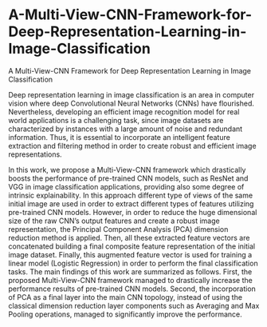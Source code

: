 # A-Multi-View-CNN-Framework-for-Deep-Representation-Learning-in-Image-Classification
A Multi-View-CNN Framework for Deep Representation Learning in Image Classification


Deep representation learning in image classification is an area in computer vision where deep Convolutional Neural Networks (CNNs) have flourished. Nevertheless, developing an efficient image recognition model for real world applications is a challenging task, since image datasets are characterized by instances with a large amount of noise and redundant information. Thus, it is essential to incorporate an intelligent feature extraction and filtering method in order to create robust and efficient image representations.

In this work, we propose a Multi-View-CNN framework which drastically boosts the performance of pre-trained CNN models, such as ResNet and VGG in image classification applications, providing also some degree of intrinsic explainability. In this approach different type of views of the same initial image are used in order to extract different types of features utilizing pre-trained CNN models. However, in order to reduce the huge dimensional size of the raw CNN’s output features and create a robust image representation, the Principal Component Analysis (PCA) dimension reduction method is applied. Then, all these extracted feature vectors are concatenated building a final composite feature representation of the initial image dataset. Finally, this augmented feature vector is used for training a linear model (Logistic Regression) in order to perform the final classification tasks. The main findings of this work are summarized as follows. First, the proposed Multi-View-CNN framework managed to drastically increase the performance results of pre-trained CNN models. Second, the incorporation of PCA as a final layer into the main CNN topology, instead of using the classical dimension reduction layer components such as Averaging and Max Pooling operations, managed to significantly improve the performance. 
